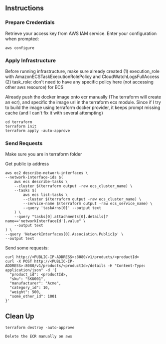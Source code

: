 ## Instructions

### Prepare Credentials

Retrieve your access key from AWS IAM service.
Enter your configuration when prompted:
```
aws configure
```

### Apply Infrastructure
Before running infrastructure, make sure already created 
(1) execution_role with AmazonECSTaskExecutionRolePolicy and CloudWatchLogsFullAccess
(2) task_role: don't need to have any specific policy here (not accessing other aws resource)
for ECS

Already push the docker image onto ecr manually (The terraform will create an ecr), and specific the image url in the terraform ecs module.
Since if I try to build the image using terraform docker provider, it keeps prompt missing cache (and I can't fix it with several attempting)
```
cd terraform
terraform init
terraform apply -auto-approve
```

### Send Requests
Make sure you are in terraform folder

Get public ip address
```
aws ec2 describe-network-interfaces \
--network-interface-ids $(
    aws ecs describe-tasks \
    --cluster $(terraform output -raw ecs_cluster_name) \
    --tasks $(
        aws ecs list-tasks \
        --cluster $(terraform output -raw ecs_cluster_name) \
        --service-name $(terraform output -raw ecs_service_name) \
        --query 'taskArns[0]' --output text
    ) \
    --query "tasks[0].attachments[0].details[?name=='networkInterfaceId'].value" \
    --output text
) \
--query 'NetworkInterfaces[0].Association.PublicIp' \
--output text
```

Send some requests:
```
curl http://<PUBLIC-IP-ADDRESS>:8080/v1/products/<productId>
curl -X POST http://<PUBLIC-IP-ADDRESS>:8080/v1/products/<productId>/details -H "Content-Type: application/json" -d '{
  "product_id": <productId>,
  "sku": "SKU001",
  "manufacturer": "Acme",
  "category_id": 10,
  "weight": 500,
  "some_other_id": 1001
}'
```

## Clean Up
```
terraform destroy -auto-approve
```
```
Delete the ECR manually on aws
```

